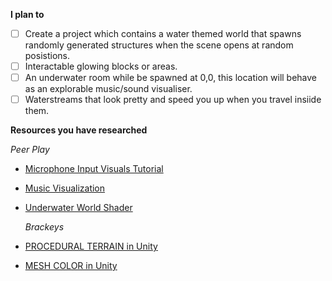 **I plan to**

- [ ] Create a project which contains a water themed world that spawns randomly generated structures when the scene opens at random posistions.
- [ ] Interactable glowing blocks or areas. 
- [ ] An underwater room while be spawned at 0,0, this location will behave as an explorable music/sound visualiser.
- [ ] Waterstreams that look pretty and speed you up when you travel insiide them. 

**Resources you have researched**

   *Peer Play*

- [Microphone Input Visuals Tutorial](https://www.youtube.com/watch?v=GHc9RF258VA)
- [Music Visualization](https://www.youtube.com/watch?v=eTP_8NXwyNE)
- [Underwater World Shader](https://www.youtube.com/watch?v=v15C8SbTTac)

    *Brackeys*

- [PROCEDURAL TERRAIN in Unity](https://www.youtube.com/watch?v=64NblGkAabk)
- [MESH COLOR in Unity](https://www.youtube.com/watch?v=lNyZ9K71Vhc)
